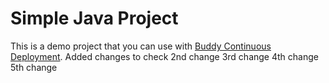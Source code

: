 # Simple Java Project
This is a demo project that you can use with [Buddy Continuous Deployment](https://buddy.works).
Added changes to check
2nd change
3rd change
4th change
5th change
